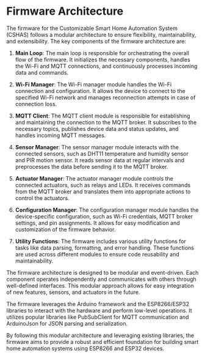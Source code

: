 # Firmware Architecture

The firmware for the Customizable Smart Home Automation System (CSHAS) follows a modular architecture to ensure flexibility, maintainability, and extensibility. The key components of the firmware architecture are:

1. **Main Loop**: The main loop is responsible for orchestrating the overall flow of the firmware. It initializes the necessary components, handles the Wi-Fi and MQTT connections, and continuously processes incoming data and commands.

2. **Wi-Fi Manager**: The Wi-Fi manager module handles the Wi-Fi connection and configuration. It allows the device to connect to the specified Wi-Fi network and manages reconnection attempts in case of connection loss.

3. **MQTT Client**: The MQTT client module is responsible for establishing and maintaining the connection to the MQTT broker. It subscribes to the necessary topics, publishes device data and status updates, and handles incoming MQTT messages.

4. **Sensor Manager**: The sensor manager module interacts with the connected sensors, such as DHT11 temperature and humidity sensor and PIR motion sensor. It reads sensor data at regular intervals and preprocesses the data before sending it to the MQTT broker.

5. **Actuator Manager**: The actuator manager module controls the connected actuators, such as relays and LEDs. It receives commands from the MQTT broker and translates them into appropriate actions to control the actuators.

6. **Configuration Manager**: The configuration manager module handles the device-specific configuration, such as Wi-Fi credentials, MQTT broker settings, and pin assignments. It allows for easy modification and customization of the firmware behavior.

7. **Utility Functions**: The firmware includes various utility functions for tasks like data parsing, formatting, and error handling. These functions are used across different modules to ensure code reusability and maintainability.

The firmware architecture is designed to be modular and event-driven. Each component operates independently and communicates with others through well-defined interfaces. This modular approach allows for easy integration of new features, sensors, and actuators in the future.

The firmware leverages the Arduino framework and the ESP8266/ESP32 libraries to interact with the hardware and perform low-level operations. It utilizes popular libraries like PubSubClient for MQTT communication and ArduinoJson for JSON parsing and serialization.

By following this modular architecture and leveraging existing libraries, the firmware aims to provide a robust and efficient foundation for building smart home automation systems using ESP8266 and ESP32 devices.